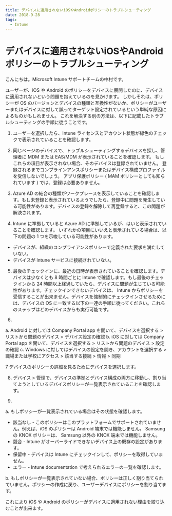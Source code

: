```yaml
---
title: デバイスに適用されないiOSやAndroidポリシーのトラブルシューティング
date: 2018-9-28
tags:
  - Intune
---
```


# デバイスに適用されないiOSやAndroidポリシーのトラブルシューティング

こんにちは。Microsoft Intune サポートチームの中村です。

ユーザーが、iOS や Android のポリシーをデバイスに展開したのに、デバイスに適用されないという問題を抱えているのを見かけます。 しかしそれは、ポリシーが OS のバージョンとデバイスの種類と互換性がないか、ポリシーがユーザーまたはデバイスに対して誤ってターゲット設定されているという単純な原因によるものかもしれません。 これを解決する別の方法は、以下に記載したトラブルシューティングの手順に従うことです。

1. ユーザーを選択したら、Intune ライセンスとアカウント状態が緑色のチェックで表示されていることを確認します。

2. 同じページのデバイスで、トラブルシューティングするデバイスを探し、管理者に MDM または EAS/MDM が表示されていることを確認します。 もしこれらの項目が表示されない場合、そのデバイスは登録されていません。 登録されるまでコンプラインアンスポリシーまたはデバイス構成プロファイルを受信しないでしょう。 アプリ保護ポリシー ( MAM ポリシーとしても知られています ) では、登録は必要ありません。

3. Azure AD の結合の種類がワークプレースを表示していることを確認します。もし未登録と表示されているようでしたら、登録中に問題を発生している可能性があります。デバイスの登録を解除して再登録すると、この問題が解決されます。

4. Intune に準拠していると Azure AD に準拠しているが、はいと表示されていることを確認します。 いずれかの項目にいいえと表示されている場合は、以下の問題の 1 つを示唆している可能性があります。
- デバイスが、組織のコンプライアンスポリシーで定義された要求を満たしていない。
- デバイスが Intune サービスに接続されていない。

5. 最後のチェックインに、最近の日時が表示されていることを確認します。デバイスは少なくとも 8 時間ごとに Intune で確認します。もし最後のチェックインから 24 時間以上経過していたら、デバイスに問題が生じている可能性があります。チェックインできないデバイスは、 Intune からポリシーを受信することが出来ません。デバイスを強制的にチェックインさせるためには、デバイスの OS に一致する以下の一連の手順に従ってください。これらのステップはどのデバイスからも実行可能です。

6.
a. Android に対しては Company Portal app を開いて、デバイスを選択する > リストから問題のデバイス > デバイス設定の確認
b. iOS に対しては Company Portal app を開いて、デバイスを選択する > リストから問題のデバイス > 設定の確認
c. Windows に対してはデバイスの設定を開き、アカウントを選択する > 職場または学校にアクセス > 該当する接続 > 情報 > 同期

7  デバイスのポリシーの詳細を見るためにデバイスを選択します。

8) デバイス > 管理で、デバイスの準拠とデバイス構成の両方に移動し、割り当てようとしているデバイスポリシーが一覧表示されていることを確認します。

9)
a. もしポリシーが一覧表示されている場合はその状態を確認します。
- 該当なし - このポリシーはこのプラットフォームでサポートされていません。例えば、iOS のポリシーは Android 端末では機能しません。 Samsung の KNOX ポリシーは、 Samsung 以外の KNOX 端末では機能しません。
- 競合 - Intune がオーバーライドできないデバイス上の既存の設定があります。
- 保留中 - デバイスは Intune にチェックインして、ポリシーを取得していません。
- エラー - Intune documentation で考えられるエラーの一覧を確認します。

b. もしポリシーが一覧表示されていない場合、ポリシーは正しく割り当てられていません。ポリシーの作成に戻り、ユーザーデバイスにポリシーを割り当てます。


これにより iOS や Android のポリシーがデバイスに適用されない理由を絞り込むことが出来ます。